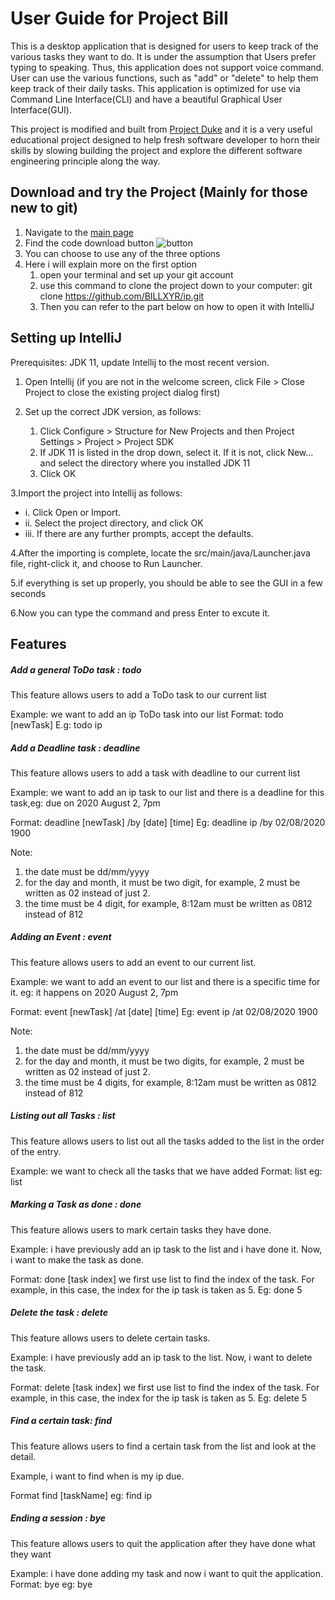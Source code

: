 # User Guide for Project Bill

This is a desktop application that is designed for users to keep track
of the various tasks they want to do. It is under the assumption that 
Users prefer typing to speaking. Thus, this application does not support
voice command. User can use the various functions, such as "add" or "delete"
to help them keep track of their daily tasks. This application is optimized for use via Command Line Interface(CLI) and have
a beautiful Graphical User Interface(GUI). 

This project is modified and built from [Project Duke](https://nus-cs2103-ay1920s2.github.io/website/se-book-adapted/projectDuke/index.html)
and it is a very useful educational project designed to help fresh software
developer to horn their skills by slowing building the project and explore
the different software engineering principle along the way.

## Download and try the Project (Mainly for those new to git)

1. Navigate to the [main page](https://github.com/BILLXYR/ip)
2. Find the code download button ![button](/Users/yaorenxie/Desktop/userguide1.png)
3. You can choose to use any of the three options
4. Here i will explain more on the first option
   1. open your terminal and set up your git account
   2. use this command to clone the project down to your computer: git clone https://github.com/BILLXYR/ip.git
   3. Then you can refer to the part below on how to open it with IntelliJ

## Setting up IntelliJ

Prerequisites: JDK 11, update Intellij to the most recent version.

1. Open Intellij (if you are not in the welcome screen, click File > Close Project to close the existing project dialog first)

2. Set up the correct JDK version, as follows:
   1. Click Configure > Structure for New Projects and then Project Settings > Project > Project SDK
   2. If JDK 11 is listed in the drop down, select it. If it is not, click New... and select the directory where you installed JDK 11
   3. Click OK
  
3.Import the project into Intellij as follows:

   * i.  Click Open or Import.
   * ii. Select the project directory, and click OK
   * iii. If there are any further prompts, accept the defaults.

4.After the importing is complete, locate the src/main/java/Launcher.java file, right-click it, and choose to Run Launcher. 

5.if everything is set up properly, you should be able to see the GUI in a few seconds

6.Now you can type the command and press Enter to excute it.


## Features 

##### Add a general ToDo task : todo

This feature allows users to add a ToDo task to our current list

Example: we want to add an ip ToDo task into our list
Format: todo [newTask]
E.g: todo ip


##### Add a Deadline task : deadline

This feature allows users to add a task with deadline to our current list

Example: we want to add an ip task to our list and there is a deadline 
for this task,eg: due on 2020 August 2, 7pm

Format: deadline [newTask] /by [date] [time]
Eg: deadline ip /by 02/08/2020 1900

Note: 
1. the date must be dd/mm/yyyy
2. for the day and month, it must be 
two digit, for example, 2 must be written as 02 instead of just 2.
3. the time must be 4 digit, for example, 8:12am must be written as 0812 instead of 812


##### Adding an Event : event

This feature allows users to add an event to our current list.

Example: we want to add an event to our list and there is a specific time for it.
eg: it happens on 2020 August 2, 7pm

Format: event [newTask] /at [date] [time]
Eg: event ip /at 02/08/2020 1900

Note: 
1. the date must be dd/mm/yyyy
2. for the day and month, it must be 
two digits, for example, 2 must be written as 02 instead of just 2.
3. the time must be 4 digits, for example, 8:12am must be written as 0812 instead of 812



##### Listing out all Tasks : list

This feature allows users to list out all the tasks added to the list in the order of the entry.

Example: we want to check all the tasks that we have added
Format: list
eg: list

##### Marking a Task as done : done

This feature allows users to mark certain tasks they have done.

Example: i have previously add an ip task to the list and i have done it. Now, i want
to make the task as done.


Format: done [task index]
we first use list to find the index of the task. For example, in this case, the index 
for the ip task is taken as 5.
Eg: done 5



##### Delete the task : delete

This feature allows users to delete certain tasks.

Example: i have previously add an ip task to the list. Now, i want
to delete the task.


Format: delete [task index]
we first use list to find the index of the task. For example, in this case, the index 
for the ip task is taken as 5.
Eg: delete 5

##### Find a certain task: find

This feature allows users to find a certain task from the list and look at the detail.

Example, i want to find when is my ip due.

Format find [taskName]
eg: find ip

#####  Ending a session : bye

This feature allows users to quit the application after they have done what they want

Example: i have done adding my task and now i want to quit the application.
Format: bye
eg: bye
 
